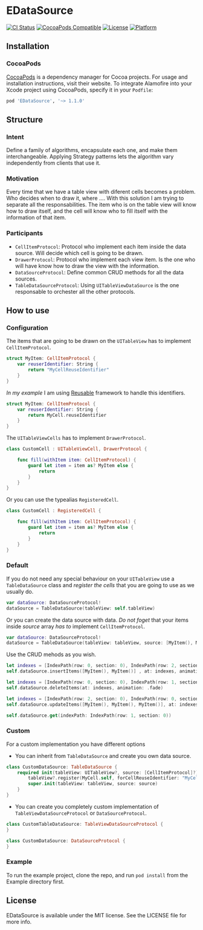 # EDataSource

[![CI Status](https://img.shields.io/travis/borjaigartua/EDataSource.svg?style=flat)](https://travis-ci.org/borjaigartua/EDataSource)
[![CocoaPods Compatible](https://img.shields.io/cocoapods/v/EDataSource.svg?style=flat)](https://cocoapods.org/pods/EDataSource)
[![License](https://img.shields.io/cocoapods/l/EDataSource.svg?style=flat)](https://cocoapods.org/pods/EDataSource)
[![Platform](https://img.shields.io/cocoapods/p/EDataSource.svg?style=flat)](https://cocoapods.org/pods/EDataSource)

## Installation

### CocoaPods

[CocoaPods](https://cocoapods.org) is a dependency manager for Cocoa projects. For usage and installation instructions, visit their website. To integrate Alamofire into your Xcode project using CocoaPods, specify it in your `Podfile`:

```ruby
pod 'EDataSource', '~> 1.1.0'
```

## Structure

### Intent

Define a family of algorithms, encapsulate each one, and make them interchangeable. Applying Strategy patterns lets the algorithm vary independently from clients that use it.

### Motivation

Every time that we have a table view with diferent cells becomes a problem. Who decides when to draw it, where .... 
With this solution I am trying to separate all the responsabilities. The item who is on the table view will know how to draw itself, and the cell will know who to fill itself with the information of that item. 

### Participants

* `CellItemProtocol`: Protocol who implement each item inside the data source. Will decide which cell is going to be drawn.
* `DrawerProtocol`: Protocol who implement each view item. Is the one who will have know how to draw the view with the information.
* `DataSourceProtocol`: Define common CRUD methods for all the data sources.
* `TableDataSourceProtocol`: Using `UITableViewDataSource` is the one responsable to orchester all the other protocols.

## How to use

### Configuration

The items that are going to be drawn on the `UITableView` has to implement `CellItemProtocol`.

```swift
struct MyItem: CellItemProtocol {
    var reuserIdentifier: String {
        return "MyCellReuseIdentifier"
    }
}
```
*In my example* I am using [Reusable](https://github.com/AliSoftware/Reusable) framework to handle this identifiers.

```swift
struct MyItem: CellItemProtocol {
    var reuserIdentifier: String {
        return MyCell.reuseIdentifier
    }
}
```
The `UITableViewCells` has to implement `DrawerProtocol`.

```swift
class CustomCell : UITableViewCell, DrawerProtocol {

    func fill(withItem item: CellItemProtocol) {
        guard let item = item as? MyItem else {
            return
        }
    }
}
```
Or you can use the typealias `RegisteredCell`.

```swift
class CustomCell : RegisteredCell {

    func fill(withItem item: CellItemProtocol) {
        guard let item = item as? MyItem else {
            return
        }
    }
}
```
### Default

If you do not need any special behaviour on your `UITableView` use a `TableDataSource` class and *register the cells* that you are going to use as we usually do.

```swift
var dataSource: DataSourceProtocol!
dataSource = TableDataSource(tableView: self.tableView)
```

Or you can create the data source with data. *Do not foget* that your items inside _source_ array *has to* implement `CellItemProtocol`.

```swift
var dataSource: DataSourceProtocol!
dataSource = TableDataSource(tableView: tableView, source: [MyItem(), MyItem()])
```
Use the CRUD mehods as you wish.

```swift
let indexes = [IndexPath(row: 0, section: 0), IndexPath(row: 2, section: 0)]
self.dataSource.insertItems([MyItem(), MyItem()] , at: indexes, animation: .top)

let indexes = [IndexPath(row: 0, section: 0), IndexPath(row: 1, section: 0), IndexPath(row: 2, section: 0)]
self.dataSource.deleteItems(at: indexes, animation: .fade)

let indexes = [IndexPath(row: 2, section: 0), IndexPath(row: 0, section: 0), IndexPath(row: 1, section: 0)]
self.dataSource.updateItems([MyItem(), MyItem(), MyItem()], at: indexes, animation: .fade)

self.dataSource.get(indexPath: IndexPath(row: 1, section: 0))
```
### Custom

For a custom implementation you have different options

* You can inherit from `TableDataSource` and create you own data source.

```swift
class CustomDataSource: TableDataSource {
    required init(tableView: UITableView?, source: [CellItemProtocol]?) {
        tableView?.register(MyCell.self, forCellReuseIdentifier: "MyCellReuseIdentifier")
        super.init(tableView: tableView, source: source)
    }
}
```

* You can create you completely custom implementation of  `TableViewDataSourceProtocol` or   `DataSourceProtocol`.

```swift
class CustomTableDataSource: TableViewDataSourceProtocol {
}

class CustomDataSource: DataSourceProtocol {
}
```
### Example

To run the example project, clone the repo, and run `pod install`  from the Example directory first.


## License

EDataSource is available under the MIT license. See the LICENSE file for more info.
